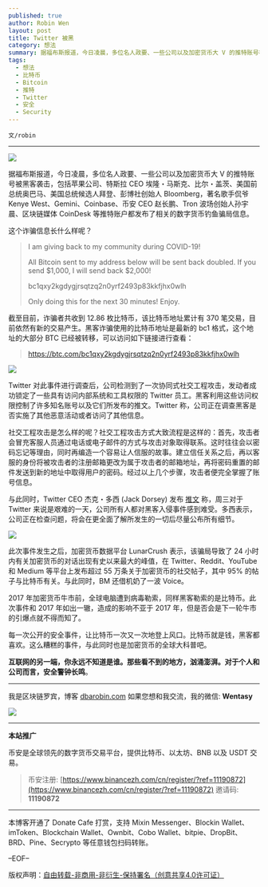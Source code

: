 ```yaml
---
published: true
author: Robin Wen
layout: post
title: Twitter 被黑
category: 想法
summary: 据福布斯报道，今日凌晨，多位名人政要、一些公司以及加密货币大 V 的推特账号被黑客袭击，包括苹果公司、特斯拉 CEO 埃隆・马斯克、比尔・盖茨、美国前总统奥巴马、美国总统候选人拜登、彭博社创始人 Bloomberg，著名歌手侃爷 Kenye West、Gemini、Coinbase、币安 CEO 赵长鹏、Tron 波场创始人孙宇晨、区块链媒体 CoinDesk 等推特账户都发布了相关的数字货币钓鱼骗局信息。互联网的另一端，你永远不知道是谁。那些看不到的地方，汹涌澎湃。对于个人和公司而言，安全警钟长鸣。
tags:
  - 想法
  - 比特币
  - Bitcoin
  - 推特
  - Twitter
  - 安全
  - Security
---
```


`文/robin`

***

![](https://cdn.dbarobin.com/xrq71ys.png)

据福布斯报道，今日凌晨，多位名人政要、一些公司以及加密货币大 V 的推特账号被黑客袭击，包括苹果公司、特斯拉 CEO 埃隆・马斯克、比尔・盖茨、美国前总统奥巴马、美国总统候选人拜登、彭博社创始人 Bloomberg，著名歌手侃爷 Kenye West、Gemini、Coinbase、币安 CEO 赵长鹏、Tron 波场创始人孙宇晨、区块链媒体 CoinDesk 等推特账户都发布了相关的数字货币钓鱼骗局信息。

这个诈骗信息长什么样呢？

> I am giving back to my community during COVID-19!
> 
> All Bitcoin sent to my address below will be sent back doubled. If you send $1,000, I will send back $2,000!
> 
> bc1qxy2kgdygjrsqtzq2n0yrf2493p83kkfjhx0wlh
> 
> Only doing this for the next 30 minutes! Enjoy.

截至目前，诈骗者共收到 12.86 枚比特币，该比特币地址累计有 370 笔交易，目前依然有新的交易产生。黑客诈骗使用的比特币地址是最新的 bc1 格式，这个地址的大部分 BTC 已经被转移，可以访问如下链接进行查看：

> https://btc.com/bc1qxy2kgdygjrsqtzq2n0yrf2493p83kkfjhx0wlh

![](https://cdn.dbarobin.com/8uohst6.png)

Twitter 对此事件进行调查后，公司检测到了一次协同式社交工程攻击，发动者成功锁定了一些具有访问内部系统和工具权限的 Twitter 员工。黑客利用这些访问权限控制了许多知名账号以及它们所发布的推文。Twitter 称，公司正在调查黑客是否实施了其他恶意活动或者访问了其他信息。

社交工程攻击是怎么样的呢？社交工程攻击方式大致流程是这样的：首先，攻击者会冒充客服人员通过电话或电子邮件的方式与攻击对象取得联系。这时往往会以密码忘记等理由，同时再编造一个容易让人信服的故事。建立信任关系之后，再以客服的身份将被攻击者的注册邮箱更改为属于攻击者的邮箱地址，再将密码重置的邮件发送到新的地址中取得用户的密码。经过以上几个步骤，攻击者便完全掌握了账号信息。

与此同时，Twitter CEO 杰克・多西 (Jack Dorsey) 发布 [推文](https://twitter.com/jack/status/1283571658339397632) 称，周三对于 Twitter 来说是艰难的一天，公司所有人都对黑客入侵事件感到难受。多西表示，公司正在检查问题，将会在更全面了解所发生的一切后尽量公布所有细节。

![](https://cdn.dbarobin.com/gn0xk24.png)

此次事件发生之后，加密货币数据平台 LunarCrush 表示，该骗局导致了 24 小时内有关加密货币的对话出现有史以来最大的峰值，在 Twitter、Reddit、YouTube 和 Medium 等平台上发布超过 55 万条关于加密货币的社交帖子，其中 95% 的帖子与比特币有关。与此同时，BM 还借机奶了一波 Voice。

2017 年加密货币牛市前，全球电脑遭到病毒勒索，同样黑客勒索的是比特币。此次事件和 2017 年如出一辙，造成的影响不亚于 2017 年，但是否会是下一轮牛市的引爆点就不得而知了。

每一次公开的安全事件，让比特币一次又一次地登上风口。比特币就是钱，黑客都喜欢。这么糟糕的事件，与此同时也是加密货币的全球大科普吧。

**互联网的另一端，你永远不知道是谁。那些看不到的地方，汹涌澎湃。对于个人和公司而言，安全警钟长鸣**。

***

我是区块链罗宾，博客 [dbarobin.com](https://dbarobin.com/)
如果您想和我交流，我的微信: **Wentasy**

![](https://cdn.dbarobin.com/v4yywe2.png)

***

**本站推广**

币安是全球领先的数字货币交易平台，提供比特币、以太坊、BNB 以及 USDT 交易。

> 币安注册: [https://www.binancezh.com/cn/register/?ref=11190872](https://www.binancezh.com/cn/register/?ref=11190872)
> 邀请码: **11190872**

***

本博客开通了 Donate Cafe 打赏，支持 Mixin Messenger、Blockin Wallet、imToken、Blockchain Wallet、Ownbit、Cobo Wallet、bitpie、DropBit、BRD、Pine、Secrypto 等任意钱包扫码转账。

<center>
    <div class="--donate-button"
         data-button-id="f8b9df0d-af9a-460d-8258-d3f435445075"
    ></div>
</center>

–EOF–

版权声明：[自由转载-非商用-非衍生-保持署名（创意共享4.0许可证）](http://creativecommons.org/licenses/by-nc-nd/4.0/deed.zh)